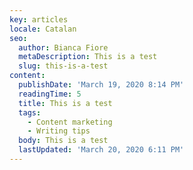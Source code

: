 ```yaml
---
key: articles
locale: Catalan
seo:
  author: Bianca Fiore
  metaDescription: This is a test
  slug: this-is-a-test
content:
  publishDate: 'March 19, 2020 8:14 PM'
  readingTime: 5
  title: This is a test
  tags:
    - Content marketing
    - Writing tips
  body: This is a test
  lastUpdated: 'March 20, 2020 6:11 PM'
---
```

